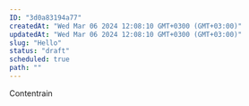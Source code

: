 ```yaml
---
ID: "3d0a83194a77"
createdAt: "Wed Mar 06 2024 12:08:10 GMT+0300 (GMT+03:00)"
updatedAt: "Wed Mar 06 2024 12:08:10 GMT+0300 (GMT+03:00)"
slug: "Hello"
status: "draft"
scheduled: true
path: ""
---
```

Contentrain